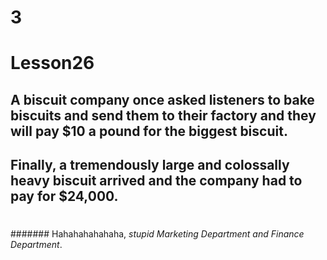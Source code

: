 # 3
# Lesson26
## A biscuit company once asked listeners to bake biscuits and send them to their factory and they will pay $10 a pound for the biggest biscuit.
## Finally, a tremendously large and colossally heavy biscuit arrived and the company had to pay for $24,000.
# 
# 
# 
# 
# 
# 
# 
# 
# 
# 
# 
# 
# 
# 
# 
# 
# 
# 
# 
# 
# 
# 
# 
# 
# 
# 
# 
# 
# 
# 
# 
# 
# 
# 
####### Hahahahahahaha, *stupid Marketing Department and Finance Department*.